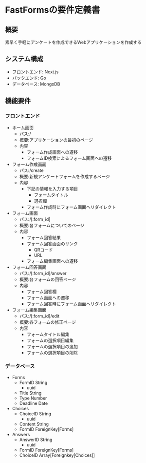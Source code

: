 # FastFormsの要件定義書

## 概要
素早く手軽にアンケートを作成できるWebアプリケーションを作成する

## システム構成
- フロントエンド: Next.js
- バックエンド: Go
- データベース: MongoDB

## 機能要件
### フロントエンド
- ホーム画面
    - パス:/
    - 概要:アプリケーションの最初のページ
    - 内容
        - フォーム作成画面への遷移
        - フォームID検索によるフォーム画面への遷移
- フォーム作成画面
    - パス:/create
    - 概要:新規アンケートフォームを作成するページ
    - 内容
        - 下記の情報を入力する項目
            - フォームタイトル
            - 選択欄
        - フォーム作成時にフォーム画面へリダイレクト
- フォーム画面
    - パス:/[:form_id]
    - 概要:各フォームについてのページ
    - 内容
        - フォーム回答結果
        - フォーム回答画面のリンク
            - QRコード
            - URL
        - フォーム編集画面への遷移
- フォーム回答画面
    - パス:/[:form_id]/answer
    - 概要:各フォームの回答ページ
    - 内容
        - フォーム回答欄
        - フォーム画面への遷移
        - フォーム回答時にフォーム画面へリダイレクト
- フォーム編集画面
    - パス:/[:form_id]/edit
    - 概要:各フォームの修正ページ
    - 内容
        - フォームタイトル編集
        - フォームの選択項目編集
        - フォームの選択項目の追加
        - フォームの選択項目の削除

### データベース
- Forms
    - FormID String
        - uuid
    - Title String
    - Type Number
    - Deadline Date
- Choices
    - ChoiceID String
        - uuid
    - Content String
    - FormID ForeignKey[Forms]
- Answers
    - AnswerID String
        - uuid
    - FormID ForeignKey[Forms]
    - ChoiceID Array[Foreignkey[Choices]]

